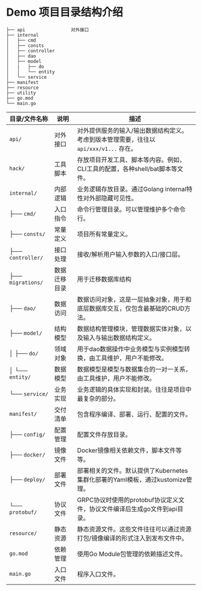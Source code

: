 # Demo 项目目录结构介绍

```
├── api                 对外接口 
├── internal           
│   ├── cmd
│   ├── consts
│   ├── controller
│   ├── dao
│   ├── model
│   |   ├── do
│   │   └── entity
│   └── service
├── manifest
├── resource
├── utility
├── go.mod
└── main.go
```

| 目录/文件名称           | 说明     | 描述                                                   |
|-------------------|--------|------------------------------------------------------|
| `api/`            | 对外接口   | 对外提供服务的输入/输出数据结构定义。考虑到版本管理需要，往往以 `api/xxx/v1...` 存在。 |
| `hack/`           | 工具脚本   | 存放项目开发工具、脚本等内容。例如，CLI工具的配置，各种shell/bat脚本等文件。         |
| `internal/`       | 内部逻辑   | 业务逻辑存放目录。通过Golang internal特性对外部隐藏可见性。                |
| ├── `cmd/`        | 入口指令   | 命令行管理目录。可以管理维护多个命令行。                                 |
| ├── `consts/`     | 常量定义   | 项目所有常量定义。                                            |
| ├── `controller/` | 接口处理   | 接收/解析用户输入参数的入口/接口层。                                  |
| ├── `migrations/` | 数据迁移目录 | 用于迁移数据库结构                                            |
| ├── `dao/`        | 数据访问   | 数据访问对象，这是一层抽象对象，用于和底层数据库交互，仅包含最基础的CRUD方法。            |
| ├── `model/`      | 结构模型   | 数据结构管理模块，管理数据实体对象，以及输入与输出数据结构定义。                     |
| │   ├── `do/`     | 领域对象   | 用于dao数据操作中业务模型与实例模型转换，由工具维护，用户不能修改。                  |
| │   └── `entity/` | 数据模型   | 数据模型是模型与数据集合的一对一关系，由工具维护，用户不能修改。                     |
| └── `service/`    | 业务实现   | 业务逻辑的具体实现和封装。往往是项目中最复杂的部分。                           |
| `manifest/`       | 交付清单   | 包含程序编译、部署、运行、配置的文件。                                  |
| ├── `config/`     | 配置管理   | 配置文件存放目录。                                            |
| ├── `docker/`     | 镜像文件   | Docker镜像相关依赖文件，脚本文件等等。                               |
| ├── `deploy/`     | 部署文件   | 部署相关的文件。默认提供了Kubernetes集群化部署的Yaml模板，通过kustomize管理。   |
| └── `protobuf/`   | 协议文件   | GRPC协议时使用的protobuf协议定义文件，协议文件编译后生成go文件到api目录。        |
| `resource/`       | 静态资源   | 静态资源文件。这些文件往往可以通过资源打包/镜像编译的形式注入到发布文件中。               |
| `go.mod`          | 依赖管理   | 使用Go Module包管理的依赖描述文件。                               |
| `main.go`         | 入口文件   | 程序入口文件。                                              |
